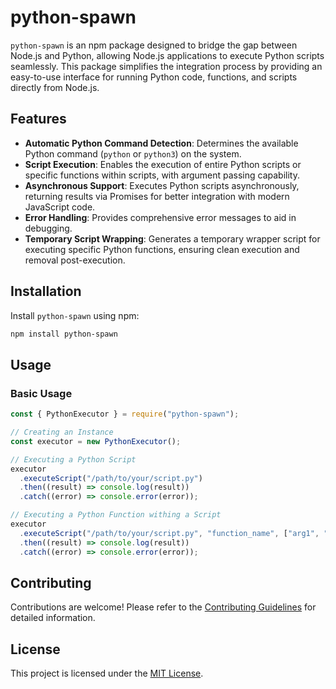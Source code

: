 # python-spawn

`python-spawn` is an npm package designed to bridge the gap between Node.js and Python, allowing Node.js applications to execute Python scripts seamlessly. This package simplifies the integration process by providing an easy-to-use interface for running Python code, functions, and scripts directly from Node.js.

## Features

- **Automatic Python Command Detection**: Determines the available Python command (`python` or `python3`) on the system.
- **Script Execution**: Enables the execution of entire Python scripts or specific functions within scripts, with argument passing capability.
- **Asynchronous Support**: Executes Python scripts asynchronously, returning results via Promises for better integration with modern JavaScript code.
- **Error Handling**: Provides comprehensive error messages to aid in debugging.
- **Temporary Script Wrapping**: Generates a temporary wrapper script for executing specific Python functions, ensuring clean execution and removal post-execution.

## Installation

Install `python-spawn` using npm:

```bash
npm install python-spawn
```

## Usage

### Basic Usage

```javascript
const { PythonExecutor } = require("python-spawn");

// Creating an Instance
const executor = new PythonExecutor();

// Executing a Python Script
executor
  .executeScript("/path/to/your/script.py")
  .then((result) => console.log(result))
  .catch((error) => console.error(error));

// Executing a Python Function withing a Script
executor
  .executeScript("/path/to/your/script.py", "function_name", ["arg1", "arg2"])
  .then((result) => console.log(result))
  .catch((error) => console.error(error));
```

## Contributing

Contributions are welcome! Please refer to the [Contributing Guidelines](CONTRIBUTING.md) for detailed information.

## License

This project is licensed under the [MIT License](LICENSE).
